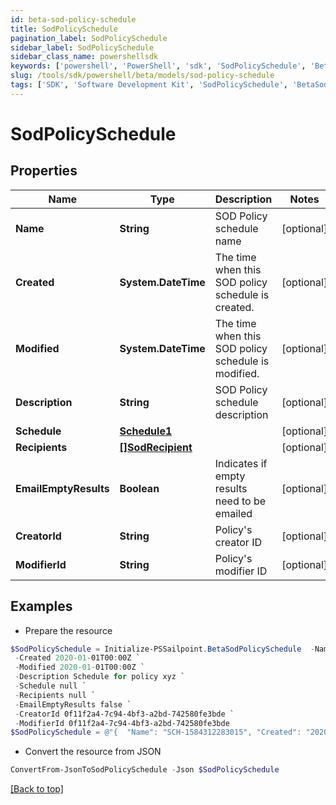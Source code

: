 ```yaml
---
id: beta-sod-policy-schedule
title: SodPolicySchedule
pagination_label: SodPolicySchedule
sidebar_label: SodPolicySchedule
sidebar_class_name: powershellsdk
keywords: ['powershell', 'PowerShell', 'sdk', 'SodPolicySchedule', 'BetaSodPolicySchedule'] 
slug: /tools/sdk/powershell/beta/models/sod-policy-schedule
tags: ['SDK', 'Software Development Kit', 'SodPolicySchedule', 'BetaSodPolicySchedule']
---
```



# SodPolicySchedule

## Properties

Name | Type | Description | Notes
------------ | ------------- | ------------- | -------------
**Name** | **String** | SOD Policy schedule name | [optional] 
**Created** | **System.DateTime** | The time when this SOD policy schedule is created. | [optional] 
**Modified** | **System.DateTime** | The time when this SOD policy schedule is modified. | [optional] 
**Description** | **String** | SOD Policy schedule description | [optional] 
**Schedule** | [**Schedule1**](schedule1) |  | [optional] 
**Recipients** | [**[]SodRecipient**](sod-recipient) |  | [optional] 
**EmailEmptyResults** | **Boolean** | Indicates if empty results need to be emailed | [optional] 
**CreatorId** | **String** | Policy's creator ID | [optional] 
**ModifierId** | **String** | Policy's modifier ID | [optional] 

## Examples

- Prepare the resource
```powershell
$SodPolicySchedule = Initialize-PSSailpoint.BetaSodPolicySchedule  -Name SCH-1584312283015 `
 -Created 2020-01-01T00:00Z `
 -Modified 2020-01-01T00:00Z `
 -Description Schedule for policy xyz `
 -Schedule null `
 -Recipients null `
 -EmailEmptyResults false `
 -CreatorId 0f11f2a4-7c94-4bf3-a2bd-742580fe3bde `
 -ModifierId 0f11f2a4-7c94-4bf3-a2bd-742580fe3bde
$SodPolicySchedule = @"{  "Name": "SCH-1584312283015", "Created": "2020-01-01T00:00Z", "Modified": "2020-01-01T00:00Z", "Description": "Schedule for policy xyz", "Schedule": null, "Recipients": null, "EmailEmptyResults": false, "CreatorId": "0f11f2a4-7c94-4bf3-a2bd-742580fe3bde", "ModifierId": "0f11f2a4-7c94-4bf3-a2bd-742580fe3bde" }"@
```

- Convert the resource from JSON
```powershell
ConvertFrom-JsonToSodPolicySchedule -Json $SodPolicySchedule
```


[[Back to top]](#) 

